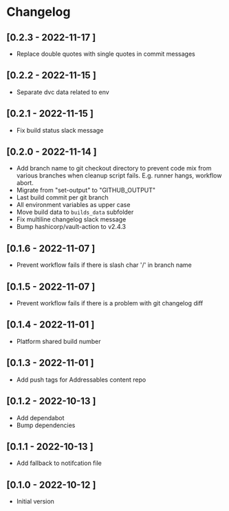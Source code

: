 # Changelog

## [0.2.3 - 2022-11-17 ]
- Replace double quotes with single quotes in commit messages

## [0.2.2 - 2022-11-15 ]
- Separate dvc data related to env

## [0.2.1 - 2022-11-15 ]
- Fix build status slack message

## [0.2.0 - 2022-11-14 ]
- Add branch name to git checkout directory to prevent code mix from various branches when cleanup script fails. E.g. runner hangs, workflow abort.
- Migrate from "set-output" to "GITHUB_OUTPUT"
- Last build commit per git branch
- All environment variables as upper case
- Move build data to `builds_data` subfolder
- Fix multiline changelog slack message
- Bump hashicorp/vault-action to v2.4.3

## [0.1.6 - 2022-11-07 ]
- Prevent workflow fails if there is slash char '/' in branch name

## [0.1.5 - 2022-11-07 ]
- Prevent workflow fails if there is a problem with git changelog diff

## [0.1.4 - 2022-11-01 ]
- Platform shared build number

## [0.1.3 - 2022-11-01 ]
- Add push tags for Addressables content repo

## [0.1.2 - 2022-10-13 ]
- Add dependabot
- Bump dependencies

## [0.1.1 - 2022-10-13 ]
- Add fallback to notifcation file

## [0.1.0 - 2022-10-12 ]
- Initial version